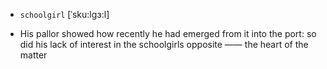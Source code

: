 - `schoolgirl` [ˈsku:lgɜ:l]



-  His pallor showed how recently he had emerged from it into the port: so did his lack of interest in the schoolgirls opposite —— the heart of the matter